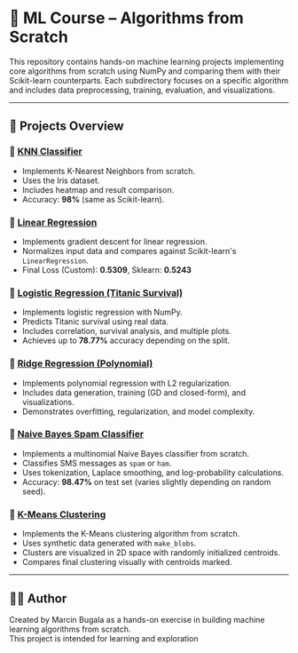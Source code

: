 # 🧠 ML Course – Algorithms from Scratch

This repository contains hands-on machine learning projects implementing core algorithms from scratch using NumPy and comparing them with their Scikit-learn counterparts. Each subdirectory focuses on a specific algorithm and includes data preprocessing, training, evaluation, and visualizations.

---

## 📂 Projects Overview

### 🔹 [KNN Classifier](knn/README.md)

- Implements K-Nearest Neighbors from scratch.
- Uses the Iris dataset.
- Includes heatmap and result comparison.
- Accuracy: **98%** (same as Scikit-learn).

### 🔹 [Linear Regression](linear_regression/README.md)

- Implements gradient descent for linear regression.
- Normalizes input data and compares against Scikit-learn's `LinearRegression`.
- Final Loss (Custom): **0.5309**, Sklearn: **0.5243**

### 🔹 [Logistic Regression (Titanic Survival)](logistic_regression/README.md)

- Implements logistic regression with NumPy.
- Predicts Titanic survival using real data.
- Includes correlation, survival analysis, and multiple plots.
- Achieves up to **78.77%** accuracy depending on the split.

### 🔹 [Ridge Regression (Polynomial)](ridge_regression/README.md)

- Implements polynomial regression with L2 regularization.
- Includes data generation, training (GD and closed-form), and visualizations.
- Demonstrates overfitting, regularization, and model complexity.

### 🔹 [Naive Bayes Spam Classifier](bayes_spam_classifier/README.md)

- Implements a multinomial Naive Bayes classifier from scratch.
- Classifies SMS messages as `spam` or `ham`.
- Uses tokenization, Laplace smoothing, and log-probability calculations.
- Accuracy: **98.47%** on test set (varies slightly depending on random seed).

### 🔹 [K-Means Clustering](kmeans/README.md)

- Implements the K-Means clustering algorithm from scratch.
- Uses synthetic data generated with `make_blobs`.
- Clusters are visualized in 2D space with randomly initialized centroids.
- Compares final clustering visually with centroids marked.

---

## 🧑‍💻 Author

Created by Marcin Bugala as a hands-on exercise in building machine learning algorithms from scratch.  
This project is intended for learning and exploration